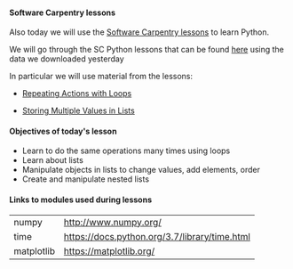#### Software Carpentry lessons 

Also today we will use the [Software Carpentry lessons](https://software-carpentry.org/lessons/) to learn Python. 


We will go through the SC Python lessons that can be found [here](http://swcarpentry.github.io/python-novice-inflammation/) using the data we downloaded yesterday 


In particular we will use material from the lessons: 

- [Repeating Actions with Loops](http://swcarpentry.github.io/python-novice-inflammation/02-loop/index.html)

- [Storing Multiple Values in Lists](http://swcarpentry.github.io/python-novice-inflammation/03-lists/index.html)

#### Objectives of today's lesson 
- Learn to do the same operations many times using loops 
- Learn about lists 
- Manipulate objects in lists to change values, add elements, order  
- Create and manipulate nested lists



#### Links to modules used during lessons 
| | |
|----|----|
|numpy |http://www.numpy.org/ |
|time | https://docs.python.org/3.7/library/time.html | 
|matplotlib | https://matplotlib.org/ | 

